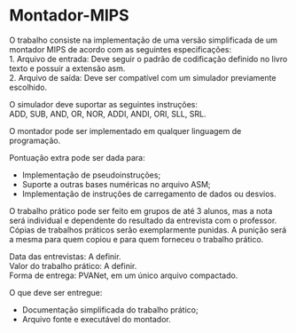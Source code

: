 # Montador-MIPS

<p>O trabalho consiste na implementação de uma versão simplificada de um
montador MIPS de acordo com as seguintes especificações:<br>
1. Arquivo de entrada: Deve seguir o padrão de codificação definido no livro texto e
possuir a extensão asm.<br>
2. Arquivo de saída: Deve ser compatível com um simulador previamente
escolhido.</p>

<p>O simulador deve suportar as seguintes instruções:<br>
    ADD, SUB, AND, OR, NOR, ADDI, ANDI, ORI, SLL, SRL.</p>
<p>O montador pode ser implementado em qualquer linguagem de programação.</p>
<p>Pontuação extra pode ser dada para:
<ul>
	<li>Implementação de pseudoinstruções;</li>
	<li>Suporte a outras bases numéricas no arquivo ASM;</li>
	<li>Implementação de instruções de carregamento de dados ou desvios.</li>
</ul></p>

<p>O trabalho prático pode ser feito em grupos de até 3 alunos, mas a nota será
individual e dependente do resultado da entrevista com o professor.
Cópias de trabalhos práticos serão exemplarmente punidas. A punição será a
mesma para quem copiou e para quem forneceu o trabalho prático.

Data das entrevistas: A definir.<br>
Valor do trabalho prático: A definir.<br>
Forma de entrega: PVANet, em um único arquivo compactado.<br></p>

<p>O que deve ser entregue:
<ul>
	<li>Documentação simplificada do trabalho prático;</li>
	<li>Arquivo fonte e executável do montador.</li>
</ul></p>
